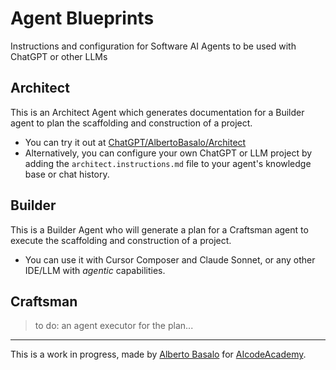 # Agent Blueprints

Instructions and configuration for Software AI Agents to be used with ChatGPT or other LLMs

## Architect

This is an Architect Agent which generates documentation for a Builder agent to plan the scaffolding and construction of a project.

- You can try it out at [ChatGPT/AlbertoBasalo/Architect](https://chatgpt.com/g/g-677e96c7dcdc819196503d20699efb85-architect)
- Alternatively, you can configure your own ChatGPT or LLM project by adding the `architect.instructions.md` file to your agent's knowledge base or chat history.

## Builder

This is a Builder Agent who will generate a plan for a Craftsman  agent to execute the scaffolding and construction of a project.

- You can use it with Cursor Composer and Claude Sonnet, or any other IDE/LLM with _agentic_ capabilities.

## Craftsman

> to do: an agent executor for the plan...

---

This is a work in progress, made by [Alberto Basalo](https://github.com/albertobasalo) for [AIcodeAcademy](https://aicode.academy).

